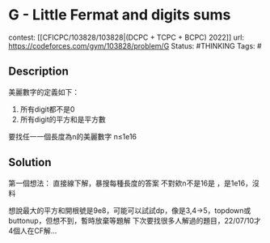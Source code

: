 # G - Little Fermat and digits sums

contest: [[CFICPC/103828/103828|(DCPC + TCPC + BCPC) 2022]]
url: https://codeforces.com/gym/103828/problem/G
Status: #THINKING
Tags: #

## Description

美麗數字的定義如下：
1. 所有digit都不是0
2. 所有digit的平方和是平方數

要找任一一個長度為n的美麗數字
n≤1e16

## Solution

第一個想法：
直接線下解，暴搜每種長度的答案
不對欸n不是16是 ，是1e16，沒料

想說最大的平方和開根號是9e8，可能可以試試dp，像是3,4->5，topdown或buttonup，但想不到，暫時放棄等題解
下次要找很多人解過的題目，22/07/10才4個人在CF解...
